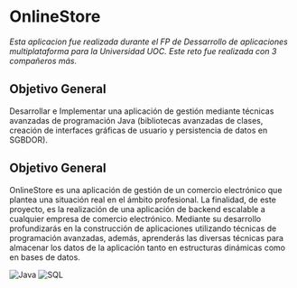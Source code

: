 <h1>OnlineStore</h1>

<p><i>Esta aplicacion fue realizada durante el FP de Dessarrollo de aplicaciones multiplataforma para la Universidad UOC. 
Este reto fue realizada con 3 compañeros más.</i></p>

<h2>Objetivo General</h2>
<p> Desarrollar e Implementar una aplicación de gestión mediante técnicas avanzadas de programación Java (bibliotecas avanzadas de clases, creación de interfaces gráficas de usuario y persistencia de datos en SGBDOR).</p>

<h2>Objetivo General</h2>
<p>OnlineStore es una aplicación de gestión de un comercio electrónico que plantea una situación real en el ámbito profesional. La finalidad, de este proyecto, es la realización de una aplicación de backend escalable a cualquier empresa de comercio electrónico. Mediante su desarrollo profundizarás en la construcción de aplicaciones utilizando técnicas de programación avanzadas, además, aprenderás las diversas técnicas para almacenar los datos de la aplicación tanto en estructuras dinámicas como en bases de datos.</p>

![Java](https://img.shields.io/badge/java-de1414?style=for-the-badge&logo=java&logoColor=white)
![SQL](https://img.shields.io/badge/-MySQL-%2300f?style=for-the-badge&logo=MySQL&logoColor=white)


